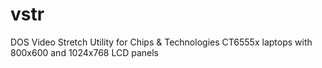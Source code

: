 # vstr
DOS Video Stretch Utility for Chips &amp; Technologies CT6555x laptops with 800x600 and 1024x768 LCD panels 
